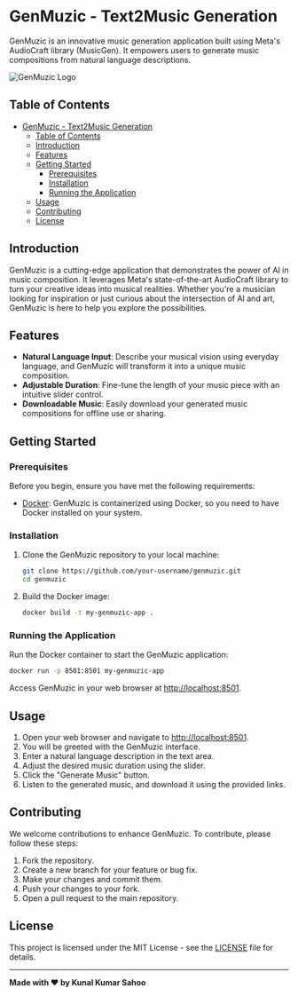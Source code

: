 # GenMuzic - Text2Music Generation

GenMuzic is an innovative music generation application built using Meta's AudioCraft library (MusicGen). It empowers users to generate music compositions from natural language descriptions.

![GenMuzic Logo](https://example.com/genmuzic-logo.png)

## Table of Contents
- [GenMuzic - Text2Music Generation](#genmuzic---text2music-generation)
  - [Table of Contents](#table-of-contents)
  - [Introduction](#introduction)
  - [Features](#features)
  - [Getting Started](#getting-started)
    - [Prerequisites](#prerequisites)
    - [Installation](#installation)
    - [Running the Application](#running-the-application)
  - [Usage](#usage)
  - [Contributing](#contributing)
  - [License](#license)

## Introduction

GenMuzic is a cutting-edge application that demonstrates the power of AI in music composition. It leverages Meta's state-of-the-art AudioCraft library to turn your creative ideas into musical realities. Whether you're a musician looking for inspiration or just curious about the intersection of AI and art, GenMuzic is here to help you explore the possibilities.

## Features

- **Natural Language Input**: Describe your musical vision using everyday language, and GenMuzic will transform it into a unique music composition.
- **Adjustable Duration**: Fine-tune the length of your music piece with an intuitive slider control.
- **Downloadable Music**: Easily download your generated music compositions for offline use or sharing.

## Getting Started

### Prerequisites

Before you begin, ensure you have met the following requirements:

- [Docker](https://www.docker.com/get-started): GenMuzic is containerized using Docker, so you need to have Docker installed on your system.

### Installation

1. Clone the GenMuzic repository to your local machine:

   ```bash
   git clone https://github.com/your-username/genmuzic.git
   cd genmuzic
   ```

2. Build the Docker image:

   ```bash
   docker build -t my-genmuzic-app .
   ```

### Running the Application

Run the Docker container to start the GenMuzic application:

```bash
docker run -p 8501:8501 my-genmuzic-app
```

Access GenMuzic in your web browser at [http://localhost:8501](http://localhost:8501).

## Usage

1. Open your web browser and navigate to [http://localhost:8501](http://localhost:8501).
2. You will be greeted with the GenMuzic interface.
3. Enter a natural language description in the text area.
4. Adjust the desired music duration using the slider.
5. Click the "Generate Music" button.
6. Listen to the generated music, and download it using the provided links.

## Contributing

We welcome contributions to enhance GenMuzic. To contribute, please follow these steps:

1. Fork the repository.
2. Create a new branch for your feature or bug fix.
3. Make your changes and commit them.
4. Push your changes to your fork.
5. Open a pull request to the main repository.

## License

This project is licensed under the MIT License - see the [LICENSE](LICENSE) file for details.

---

**Made with :heart: by Kunal Kumar Sahoo**
